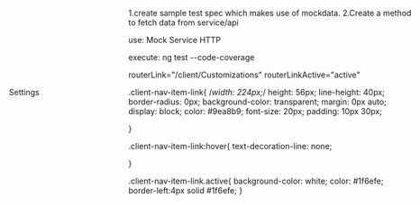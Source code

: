 1.create sample test spec which makes use of mockdata.
2.Create a method to fetch data from service/api

use:
Mock Service
HTTP

execute:
ng test --code-coverage

routerLink="/client/Customizations" routerLinkActive="active"

  <div class="client-nav-item">
    <a class="client-nav-item-link" routerLink="/client/settings/myaccount" routerLinkActive="active">
      <!--<img src="/assets/images/settings.png" width="24px" height="24px" />--><span style="position:absolute;left: 16px">Settings</span>
    </a>
  </div>

.client-nav-item-link{
  /*width: 224px;*/
  height: 56px;
  line-height: 40px;
  border-radius: 0px;
  background-color: transparent;
  margin: 0px auto;
  display: block;
  color: #9ea8b9;
  font-size: 20px;
  padding: 10px 30px;
  
}

.client-nav-item-link:hover{
  text-decoration-line: none;
  
}

.client-nav-item-link.active{
  background-color: white;
  color: #1f6efe;
  border-left:4px solid #1f6efe;
}  	
